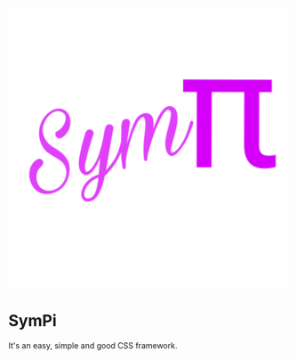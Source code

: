  ![SymPi](https://github.com/Tech-Shujan/SymPi/blob/master/img/SymPI.png?raw=true)

# SymPi 

It's an easy, simple and good CSS framework.
